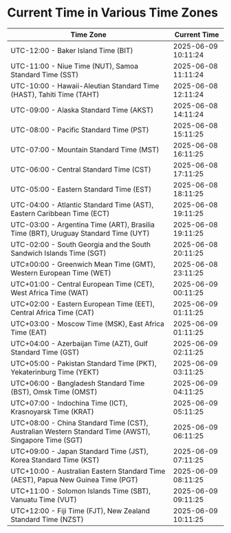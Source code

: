 # Current Time in Various Time Zones

| Time Zone | Current Time |
|-----------|--------------|
| UTC-12:00 - Baker Island Time (BIT) | 2025-06-09 10:11:24 |
| UTC-11:00 - Niue Time (NUT), Samoa Standard Time (SST) | 2025-06-08 11:11:24 |
| UTC-10:00 - Hawaii-Aleutian Standard Time (HAST), Tahiti Time (TAHT) | 2025-06-08 12:11:24 |
| UTC-09:00 - Alaska Standard Time (AKST) | 2025-06-08 14:11:24 |
| UTC-08:00 - Pacific Standard Time (PST) | 2025-06-08 15:11:25 |
| UTC-07:00 - Mountain Standard Time (MST) | 2025-06-08 16:11:25 |
| UTC-06:00 - Central Standard Time (CST) | 2025-06-08 17:11:25 |
| UTC-05:00 - Eastern Standard Time (EST) | 2025-06-08 18:11:25 |
| UTC-04:00 - Atlantic Standard Time (AST), Eastern Caribbean Time (ECT) | 2025-06-08 19:11:25 |
| UTC-03:00 - Argentina Time (ART), Brasília Time (BRT), Uruguay Standard Time (UYT) | 2025-06-08 19:11:25 |
| UTC-02:00 - South Georgia and the South Sandwich Islands Time (SGT) | 2025-06-08 20:11:25 |
| UTC±00:00 - Greenwich Mean Time (GMT), Western European Time (WET) | 2025-06-08 23:11:25 |
| UTC+01:00 - Central European Time (CET), West Africa Time (WAT) | 2025-06-09 00:11:25 |
| UTC+02:00 - Eastern European Time (EET), Central Africa Time (CAT) | 2025-06-09 01:11:25 |
| UTC+03:00 - Moscow Time (MSK), East Africa Time (EAT) | 2025-06-09 01:11:25 |
| UTC+04:00 - Azerbaijan Time (AZT), Gulf Standard Time (GST) | 2025-06-09 02:11:25 |
| UTC+05:00 - Pakistan Standard Time (PKT), Yekaterinburg Time (YEKT) | 2025-06-09 03:11:25 |
| UTC+06:00 - Bangladesh Standard Time (BST), Omsk Time (OMST) | 2025-06-09 04:11:25 |
| UTC+07:00 - Indochina Time (ICT), Krasnoyarsk Time (KRAT) | 2025-06-09 05:11:25 |
| UTC+08:00 - China Standard Time (CST), Australian Western Standard Time (AWST), Singapore Time (SGT) | 2025-06-09 06:11:25 |
| UTC+09:00 - Japan Standard Time (JST), Korea Standard Time (KST) | 2025-06-09 07:11:25 |
| UTC+10:00 - Australian Eastern Standard Time (AEST), Papua New Guinea Time (PGT) | 2025-06-09 08:11:25 |
| UTC+11:00 - Solomon Islands Time (SBT), Vanuatu Time (VUT) | 2025-06-09 09:11:25 |
| UTC+12:00 - Fiji Time (FJT), New Zealand Standard Time (NZST) | 2025-06-09 10:11:25 |
